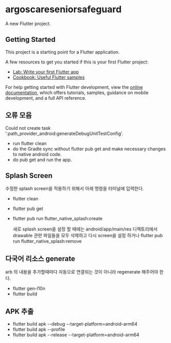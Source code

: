 # argoscareseniorsafeguard

A new Flutter project.

## Getting Started

This project is a starting point for a Flutter application.

A few resources to get you started if this is your first Flutter project:

- [Lab: Write your first Flutter app](https://docs.flutter.dev/get-started/codelab)
- [Cookbook: Useful Flutter samples](https://docs.flutter.dev/cookbook)

For help getting started with Flutter development, view the
[online documentation](https://docs.flutter.dev/), which offers tutorials,
samples, guidance on mobile development, and a full API reference.

## 오류 모음
Could not create task ':path_provider_android:generateDebugUnitTestConfig'.
 - run flutter clean
 - do the Gradle sync without flutter pub get and make necessary changes to native android code.
 - do pub get and run the app.

## Splash Screen
수정한 splash screen을 적용하기 위해서 아래 명령을 터미널에 입력한다.
 - flutter clean
 - flutter pub get
 - flutter pub run flutter_native_splash:create

   새로 splash screen을 설정 할 때에는 android/app/main/res 디렉토리에서 drawable 관련 파일들을 모두 삭제하고 다시 screen을 설정 하거나
   flutter pub run flutter_native_splash:remove

## 다국어 리소스 generate
arb 의 내용을 추가할때마다 자동으로 연결되는 것이 아니라 regenerate 해주어야 한다.
 - flutter gen-l10n
 - flutter build

## APK 추출
 - flutter build apk --debug --target-platform=android-arm64
 - flutter build apk --profile
 - flutter build apk --release --target-platform=android-arm64
